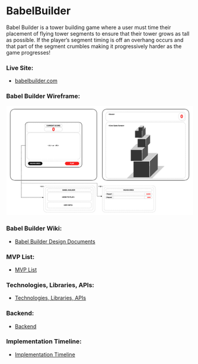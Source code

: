 # BabelBuilder
Babel Builder is a tower building game where a user must time their placement of flying tower segments to ensure that their tower grows as tall as possible. If the player’s segment timing is off an overhang occurs and that part of the segment  crumbles making it progressively harder as the game progresses! 

### Live Site:
* [babelbuilder.com](http://www.babelbuilder.com/)

### Babel Builder Wireframe:
![](./babelbuilder.png)

### Babel Builder Wiki:
* [Babel Builder Design Documents](https://github.com/colewendling/BabelBuilder/wiki)

### MVP List:
* [MVP List](https://github.com/colewendling/BabelBuilder/wiki/MVP-List)

### Technologies, Libraries, APIs:
* [Technologies, Libraries, APIs](https://github.com/colewendling/BabelBuilder/wiki/Technologies,-Libraries,-APIs)

### Backend:
* [Backend](https://github.com/colewendling/BabelBuilder/wiki/Backend)

### Implementation Timeline:
* [Implementation Timeline](https://github.com/colewendling/BabelBuilder/wiki/Implementation-Timeline)

